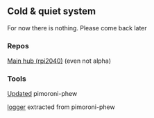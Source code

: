 ## Cold &amp; quiet system

For now there is nothing. Please come back later

### Repos

[Main hub (rpi2040)](https://github.com/c-and-q/hub) (even not alpha)

### Tools

[Updated](https://github.com/c-and-q/phew) pimoroni-phew

[logger](https://github.com/c-and-q/cq-logging.git) extracted from pimoroni-phew
